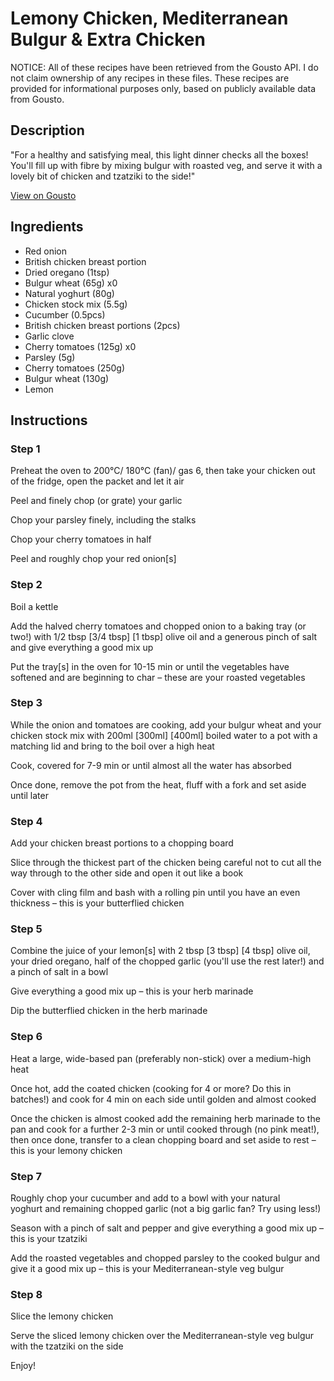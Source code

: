 # Lemony Chicken, Mediterranean Bulgur & Extra Chicken

NOTICE: All of these recipes have been retrieved from the Gousto API. I do not claim ownership of any recipes in these files. These recipes are provided for informational purposes only, based on publicly available data from Gousto.

## Description

"For a healthy and satisfying meal, this light dinner checks all the boxes! You'll fill up with fibre by mixing bulgur with roasted veg, and serve it with a lovely bit of chicken and tzatziki to the side!"

[View on Gousto](https://www.gousto.co.uk/recipes/cookbook/lemony-chicken-mediterranean-style-veg-bulgur-with-extra-chicken)

## Ingredients

- Red onion
- British chicken breast portion
- Dried oregano (1tsp)
- Bulgur wheat (65g) x0
- Natural yoghurt (80g)
- Chicken stock mix (5.5g)
- Cucumber (0.5pcs)
- British chicken breast portions (2pcs)
- Garlic clove
- Cherry tomatoes (125g) x0
- Parsley (5g)
- Cherry tomatoes (250g)
- Bulgur wheat (130g)
- Lemon

## Instructions


### Step 1

Preheat the oven to 200°C/ 180°C (fan)/ gas 6, then take your chicken out of the fridge, open the packet and let it air

Peel and finely chop (or grate) your garlic

Chop your parsley finely, including the stalks

Chop your cherry tomatoes in half

Peel and roughly chop your red onion[s]


### Step 2

Boil a kettle

Add the halved cherry tomatoes and chopped onion to a baking tray (or two!) with 1/2 tbsp <span class="text-purple">[3/4 tbsp]</span> <span class="text-danger">[1 tbsp] </span>olive oil and a generous pinch of salt and give everything a good mix up

Put the tray[s] in the oven for 10-15 min or until the vegetables have softened and are beginning to char – these are your roasted vegetables


### Step 3

While the onion and tomatoes are cooking, add your bulgur wheat and your chicken stock mix with 200ml <span class="text-purple">[300ml] </span><span class="text-danger">[400ml]</span> boiled water to a pot with a matching lid and bring to the boil over a high heat

Cook, covered for 7-9 min or until almost all the water has absorbed

Once done, remove the pot from the heat, fluff with a fork and set aside until later


### Step 4

Add your chicken breast portions to a chopping board

Slice through the thickest part of the chicken being careful not to cut all the way through to the other side and open it out like a book

Cover with cling film and bash with a rolling pin until you have an even thickness – this is your butterflied chicken


### Step 5

Combine the juice of your lemon[s]<span class="text-danger"> </span>with 2 tbsp <span class="text-purple">[3 tbsp] </span><span class="text-danger">[4 tbsp]</span> olive oil, your dried oregano, half of the chopped garlic (you'll use the rest later!) and a pinch of salt in a bowl

Give everything a good mix up – this is your herb marinade

Dip the butterflied chicken in the herb marinade


### Step 6

Heat a large, wide-based pan (preferably non-stick) over a medium-high heat

Once hot, add the coated chicken (cooking for 4 or more? Do this in batches!) and cook for 4 min on each side until golden and almost cooked

Once the chicken is almost cooked add the remaining herb marinade to the pan and cook for a further 2-3 min or until cooked through (no pink meat!), then once done, transfer to a clean chopping board and set aside to rest – this is your lemony chicken


### Step 7

Roughly chop your cucumber and add to a bowl with your natural yoghurt and remaining chopped garlic (not a big garlic fan? Try using less!)

Season with a pinch of salt and pepper and give everything a good mix up – this is your tzatziki

Add the roasted vegetables and chopped parsley to the cooked bulgur and give it a good mix up – this is your Mediterranean-style veg bulgur

### Step 8

Slice the lemony chicken

Serve the sliced lemony chicken over the Mediterranean-style veg bulgur with the tzatziki on the side

Enjoy!

